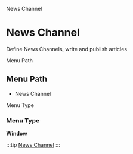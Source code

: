 
News Channel
# News Channel


Define News Channels, write and publish articles

Menu Path
## Menu Path



- News Channel

Menu Type
### Menu Type

**Window**


:::tip
[News Channel](functional-guide/window/window-news-channel.md)
:::